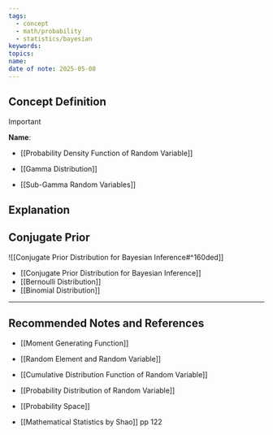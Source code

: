 ```yaml
---
tags:
  - concept
  - math/probability
  - statistics/bayesian
keywords: 
topics: 
name: 
date of note: 2025-05-08
---
```


## Concept Definition

>[!important]
>**Name**: 


- [[Probability Density Function of Random Variable]]



- [[Gamma Distribution]]
- [[Sub-Gamma Random Variables]]


## Explanation


## Conjugate Prior

![[Conjugate Prior Distribution for Bayesian Inference#^160ded]]

- [[Conjugate Prior Distribution for Bayesian Inference]]
- [[Bernoulli Distribution]]
- [[Binomial Distribution]]



-----------
##  Recommended Notes and References


- [[Moment Generating Function]]
- [[Random Element and Random Variable]]
- [[Cumulative Distribution Function of Random Variable]]
- [[Probability Distribution of Random Variable]]
- [[Probability Space]]

- [[Mathematical Statistics by Shao]] pp 122